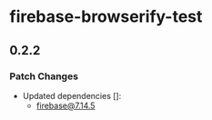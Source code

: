 # firebase-browserify-test

## 0.2.2
### Patch Changes

- Updated dependencies []:
  - firebase@7.14.5
